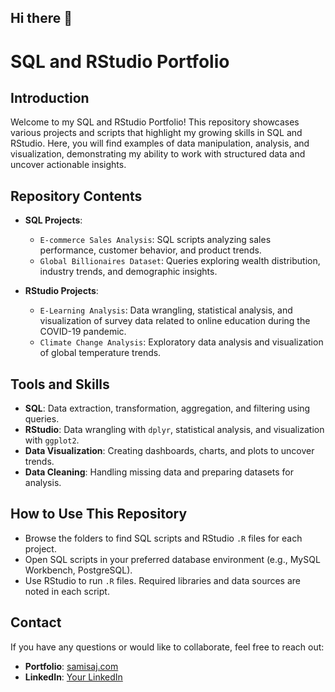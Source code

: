 ## Hi there 👋

# SQL and RStudio Portfolio

## Introduction

Welcome to my SQL and RStudio Portfolio! This repository showcases various projects and scripts that highlight my growing skills in SQL and RStudio. Here, you will find examples of data manipulation, analysis, and visualization, demonstrating my ability to work with structured data and uncover actionable insights.

## Repository Contents

- **SQL Projects**:
  - `E-commerce Sales Analysis`: SQL scripts analyzing sales performance, customer behavior, and product trends.
  - `Global Billionaires Dataset`: Queries exploring wealth distribution, industry trends, and demographic insights.

- **RStudio Projects**:
  - `E-Learning Analysis`: Data wrangling, statistical analysis, and visualization of survey data related to online education during the COVID-19 pandemic.
  - `Climate Change Analysis`: Exploratory data analysis and visualization of global temperature trends.

## Tools and Skills

- **SQL**: Data extraction, transformation, aggregation, and filtering using queries.
- **RStudio**: Data wrangling with `dplyr`, statistical analysis, and visualization with `ggplot2`.
- **Data Visualization**: Creating dashboards, charts, and plots to uncover trends.
- **Data Cleaning**: Handling missing data and preparing datasets for analysis.

## How to Use This Repository

- Browse the folders to find SQL scripts and RStudio `.R` files for each project.
- Open SQL scripts in your preferred database environment (e.g., MySQL Workbench, PostgreSQL).
- Use RStudio to run `.R` files. Required libraries and data sources are noted in each script.

## Contact

If you have any questions or would like to collaborate, feel free to reach out:

- **Portfolio**: [samisaj.com](https://www.samisaj.com)
- **LinkedIn**: [Your LinkedIn](#)
